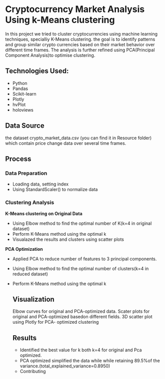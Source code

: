 # Cryptocurrency Market Analysis Using k-Means clustering
In this project we tried to cluster cryptocurrencies using machine learning techniques, specialliy K-Means clustering. 
the goal is to identify patterns and group similar crypto currencies based on their market behavior over different time frames.
The analysis is further refined using PCA(Principal Component Analysis)to optimise clustering.

## Technologies Used:
- Python
- Pandas
- Scikit-learn
- Plotly
- hvPlot
- holoviews

## Data Source 
the dataset crypto_market_data.csv (you can find it in Resource folder) which contain price change data over several time frames.

## Process
### Data Preparation
- Loading data, setting index
- Using StandardScaler() to normalize data

### Clustering Analysis

**K-Means clustering on Original Data**
- Using Elbow method to find the optimal number of K(k=4 in original dataset)
- Perform K-Means method using the optimal k
- Visualazed the results and clusters using scatter plots

**PCA Optimization**
- Applied PCA to reduce number of features to 3 principal components.
- Using Elbow method to find the optimal number of clusters(k=4 in reduced dataset)
- Perform K-Means method using the optimal k

  ## Visualization
  Elbow curves for original and PCA-optimized data.
  Scater plots for original and PCA-optimized basedon different fields.
  3D scatter plot using Plotly for PCA- optimized clustering

  ## Results
  - Identified the best value for k both k=4 for original and Pca optimized.
  - PCA optimized simplified the data while while retaining 89.5%of the variance.(total_explained_variance=0.8950)
  - Contributing
